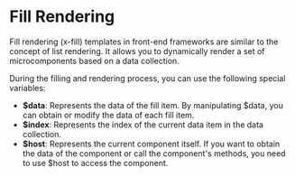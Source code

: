 <template is="exm-article">
<a href="../../publics/examples/fill-var/demo.html" preview></a>
<a href="../../publics/examples/fill-var/test-demo.html" main></a>
</template>

# Fill Rendering

Fill rendering (x-fill) templates in front-end frameworks are similar to the concept of list rendering. It allows you to dynamically render a set of microcomponents based on a data collection.

During the filling and rendering process, you can use the following special variables: 

- **$data**: Represents the data of the fill item. By manipulating $data, you can obtain or modify the data of each fill item.
- **$index**: Represents the index of the current data item in the data collection.
- **$host**: Represents the current component itself. If you want to obtain the data of the component or call the component's methods, you need to use $host to access the component.

